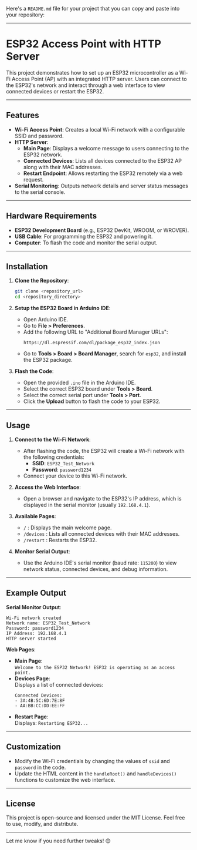 Here's a `README.md` file for your project that you can copy and paste into your repository:

---

# ESP32 Access Point with HTTP Server

This project demonstrates how to set up an ESP32 microcontroller as a Wi-Fi Access Point (AP) with an integrated HTTP server. Users can connect to the ESP32's network and interact through a web interface to view connected devices or restart the ESP32.

---

## Features

- **Wi-Fi Access Point**: Creates a local Wi-Fi network with a configurable SSID and password.
- **HTTP Server**:
  - **Main Page**: Displays a welcome message to users connecting to the ESP32 network.
  - **Connected Devices**: Lists all devices connected to the ESP32 AP along with their MAC addresses.
  - **Restart Endpoint**: Allows restarting the ESP32 remotely via a web request.
- **Serial Monitoring**: Outputs network details and server status messages to the serial console.

---

## Hardware Requirements

- **ESP32 Development Board** (e.g., ESP32 DevKit, WROOM, or WROVER).
- **USB Cable**: For programming the ESP32 and powering it.
- **Computer**: To flash the code and monitor the serial output.

---

## Installation

1. **Clone the Repository**:
   ```bash
   git clone <repository_url>
   cd <repository_directory>
   ```

2. **Setup the ESP32 Board in Arduino IDE**:
   - Open Arduino IDE.
   - Go to **File > Preferences**.
   - Add the following URL to "Additional Board Manager URLs":
     ```
     https://dl.espressif.com/dl/package_esp32_index.json
     ```
   - Go to **Tools > Board > Board Manager**, search for `esp32`, and install the ESP32 package.

3. **Flash the Code**:
   - Open the provided `.ino` file in the Arduino IDE.
   - Select the correct ESP32 board under **Tools > Board**.
   - Select the correct serial port under **Tools > Port**.
   - Click the **Upload** button to flash the code to your ESP32.

---

## Usage

1. **Connect to the Wi-Fi Network**:
   - After flashing the code, the ESP32 will create a Wi-Fi network with the following credentials:
     - **SSID**: `ESP32_Test_Network`
     - **Password**: `password1234`
   - Connect your device to this Wi-Fi network.

2. **Access the Web Interface**:
   - Open a browser and navigate to the ESP32's IP address, which is displayed in the serial monitor (usually `192.168.4.1`).

3. **Available Pages**:
   - `/` : Displays the main welcome page.
   - `/devices` : Lists all connected devices with their MAC addresses.
   - `/restart` : Restarts the ESP32.

4. **Monitor Serial Output**:
   - Use the Arduino IDE's serial monitor (baud rate: `115200`) to view network status, connected devices, and debug information.

---

## Example Output

**Serial Monitor Output**:
```
Wi-Fi network created
Network name: ESP32_Test_Network
Password: password1234
IP Address: 192.168.4.1
HTTP server started
```

**Web Pages**:
- **Main Page**:  
  `Welcome to the ESP32 Network! ESP32 is operating as an access point.`
- **Devices Page**:  
  Displays a list of connected devices:
  ```
  Connected Devices:
  - 3A:4B:5C:6D:7E:8F
  - AA:BB:CC:DD:EE:FF
  ```
- **Restart Page**:  
  Displays: `Restarting ESP32...`

---

## Customization

- Modify the Wi-Fi credentials by changing the values of `ssid` and `password` in the code.
- Update the HTML content in the `handleRoot()` and `handleDevices()` functions to customize the web interface.

---

## License

This project is open-source and licensed under the MIT License. Feel free to use, modify, and distribute.

---

Let me know if you need further tweaks! 😊